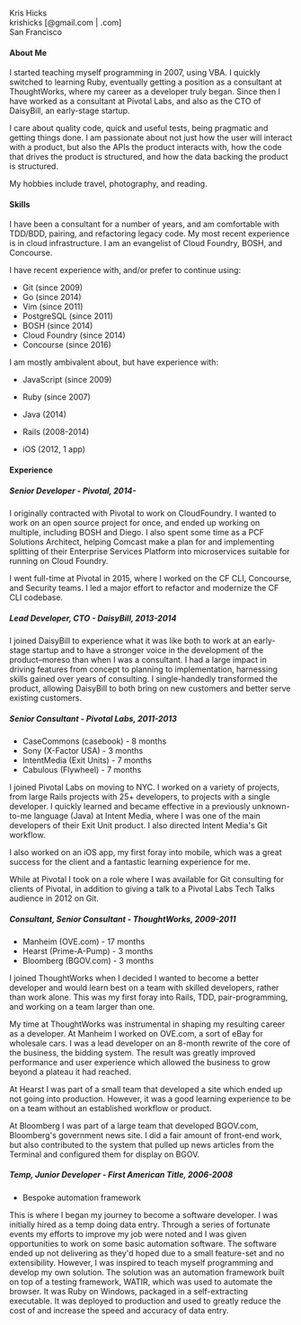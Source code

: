 Kris Hicks  
krishicks [@gmail.com | .com]  
San Francisco  

#### About Me

I started teaching myself programming in 2007, using VBA. I quickly switched to
learning Ruby, eventually getting a position as a consultant at ThoughtWorks,
where my career as a developer truly began. Since then I have worked as a
consultant at Pivotal Labs, and also as the CTO of DaisyBill, an early-stage
startup.

I care about quality code, quick and useful tests, being pragmatic and getting
things done. I am passionate about not just how the user will interact with a
product, but also the APIs the product interacts with, how the code that drives
the product is structured, and how the data backing the product is structured.

My hobbies include travel, photography, and reading.

#### Skills

I have been a consultant for a number of years, and am comfortable with
TDD/BDD, pairing, and refactoring legacy code. My most recent experience is in
cloud infrastructure. I am an evangelist of Cloud Foundry, BOSH, and Concourse.

I have recent experience with, and/or prefer to continue using:

* Git (since 2009)
* Go (since 2014)
* Vim (since 2011)
* PostgreSQL (since 2011)
* BOSH (since 2014)
* Cloud Foundry (since 2014)
* Concourse (since 2016)

I am mostly ambivalent about, but have experience with:

* JavaScript (since 2009)
* Ruby (since 2007)

* Java (2014)
* Rails (2008-2014)
* iOS (2012, 1 app)

#### Experience

##### Senior Developer - Pivotal, 2014-

I originally contracted with Pivotal to work on CloudFoundry. I wanted to work
on an open source project for once, and ended up working on multiple, including
BOSH and Diego. I also spent some time as a PCF Solutions Architect, helping
Comcast make a plan for and implementing splitting of their Enterprise Services
Platform into microservices suitable for running on Cloud Foundry.

I went full-time at Pivotal in 2015, where I worked on the CF CLI, Concourse,
and Security teams. I led a major effort to refactor and modernize the CF CLI
codebase.

##### Lead Developer, CTO - DaisyBill, 2013-2014

I joined DaisyBill to experience what it was like both to work at an
early-stage startup and to have a stronger voice in the development of the
product–moreso than when I was a consultant. I had a large impact in driving
features from concept to planning to implementation, harnessing skills gained
over years of consulting. I single-handedly transformed the product, allowing
DaisyBill to both bring on new customers and better serve existing customers.

##### Senior Consultant - Pivotal Labs, 2011-2013

* CaseCommons (casebook) - 8 months
* Sony (X-Factor USA) - 3 months
* IntentMedia (Exit Units) - 7 months
* Cabulous (Flywheel) - 7 months

I joined Pivotal Labs on moving to NYC. I worked on a variety of projects, from
large Rails projects with 25+ developers, to projects with a single developer.
I quickly learned and became effective in a previously unknown-to-me language
(Java) at Intent Media, where I was one of the main developers of their Exit
Unit product. I also directed Intent Media's Git workflow.

I also worked on an iOS app, my first foray into mobile, which was a great
success for the client and a fantastic learning experience for me.
  
While at Pivotal I took on a role where I was available for Git consulting for
clients of Pivotal, in addition to giving a talk to a Pivotal Labs Tech Talks
audience in 2012 on Git.

##### Consultant, Senior Consultant - ThoughtWorks, 2009-2011

* Manheim (OVE.com) - 17 months
* Hearst (Prime-A-Pump) - 3 months
* Bloomberg (BGOV.com) - 3 months

I joined ThoughtWorks when I decided I wanted to become a better developer and
would learn best on a team with skilled developers, rather than work alone.
This was my first foray into Rails, TDD, pair-programming, and working on a
team larger than one.

My time at ThoughtWorks was instrumental in shaping my resulting career as a
developer. At Manheim I worked on OVE.com, a sort of eBay for wholesale cars. I
was a lead developer on an 8-month rewrite of the core of the business, the
bidding system. The result was greatly improved performance and user experience
which allowed the business to grow beyond a plateau it had reached.

At Hearst I was part of a small team that developed a site which ended up not
going into production. However, it was a good learning experience to be on a
team without an established workflow or product.
    
At Bloomberg I was part of a large team that developed BGOV.com, Bloomberg's
government news site. I did a fair amount of front-end work, but also
contributed to the system that pulled up news articles from the Terminal and
configured them for display on BGOV.

##### Temp, Junior Developer - First American Title, 2006-2008

* Bespoke automation framework

This is where I began my journey to become a software developer. I was
initially hired as a temp doing data entry. Through a series of fortunate
events my efforts to improve my job were noted and I was given opportunities to
work on some basic automation software. The software ended up not delivering as
they'd hoped due to a small feature-set and no extensibility. However, I was
inspired to teach myself programming and develop my own solution. The solution
was an automation framework built on top of a testing framework, WATIR, which
was used to automate the browser. It was Ruby on Windows, packaged in a
self-extracting executable. It was deployed to production and used to greatly
reduce the cost of and increase the speed and accuracy of data entry.

